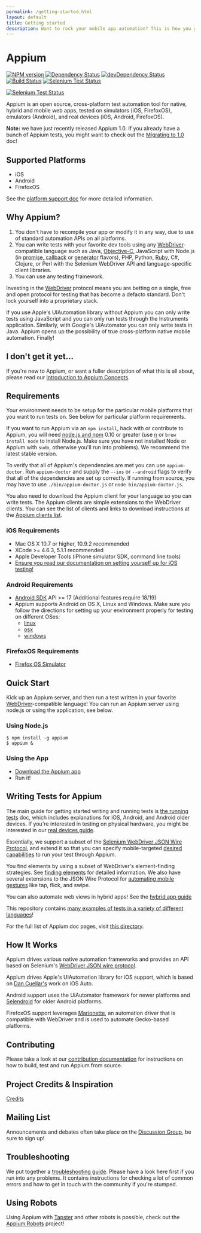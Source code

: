```yaml
---
permalink: /getting-started.html
layout: default
title: Getting started
description: Want to rock your mobile app automation? This is how you get started!
---
```


# Appium

[![NPM version](https://badge.fury.io/js/appium.png)](https://npmjs.org/package/appium)
[![Dependency Status](https://david-dm.org/appium/appium.svg)](https://david-dm.org/appium/appium)
[![devDependency Status](https://david-dm.org/appium/appium/dev-status.svg)](https://david-dm.org/appium/appium#info=devDependencies)
[![Build Status](https://api.travis-ci.org/appium/appium.png?branch=master)](https://travis-ci.org/appium/appium)
[![Selenium Test Status](https://saucelabs.com/buildstatus/appium)](https://saucelabs.com/u/appium)

[![Selenium Test Status](https://saucelabs.com/browser-matrix/appium.svg)](https://saucelabs.com/u/appium)

Appium is an open source, cross-platform test automation tool for native, hybrid and mobile web apps, tested on simulators (iOS, FirefoxOS), emulators (Android), and real devices (iOS, Android, FirefoxOS).

**Note:** we have just recently released Appium 1.0. If you already have a bunch of Appium tests, you might want to check out the  [Migrating to 1.0](/slate/en/master/#migrating-to-1-0.md) doc!

## Supported Platforms

* iOS
* Android
* FirefoxOS

See the  [platform support doc](/slate/en/master/#platform-support.md) for more detailed information.

## Why Appium?

1. You don't have to recompile your app or modify it in any way, due
   to use of standard automation APIs on all platforms.
2. You can write tests with your favorite dev tools using any [WebDriver](https://code.google.com/p/selenium/wiki/JsonWireProtocol)-compatible
   language such as Java, [Objective-C](https://github.com/appium/selenium-objective-c),
   JavaScript with Node.js (in [promise, callback](https://github.com/admc/wd) or [generator](https://github.com/jlipps/yiewd) flavors),
   PHP, Python, [Ruby](https://github.com/appium/ruby_lib), C#, Clojure, or Perl
   with the Selenium WebDriver API and language-specific client libraries.
3. You can use any testing framework.

Investing in the [WebDriver](https://code.google.com/p/selenium/wiki/JsonWireProtocol) protocol means you are betting on a single, free and open protocol for testing that has become a defacto standard. Don't lock yourself into a proprietary stack.

If you use Apple's UIAutomation library without Appium you can only write tests
using JavaScript and you can only run tests through the Instruments application.
Similarly, with Google's UiAutomator you can only write tests in Java. Appium
opens up the possibility of true cross-platform native mobile automation. Finally!

## I don't get it yet...

If you're new to Appium, or want a fuller description of what this is all about, please read our  [Introduction to Appium Concepts](/slate/en/master/#intro.md).

## Requirements

Your environment needs to be setup for the particular mobile platforms that you
want to run tests on. See below for particular platform requirements.

If you want to run Appium via an `npm install`, hack with or contribute to Appium, you will need
[node.js and npm](http://nodejs.org) 0.10 or greater (use [n](https://github.com/visionmedia/n) or 
`brew install node` to install Node.js. Make sure you have not installed Node or Appium with `sudo`, 
otherwise you'll run into problems). We recommend the latest stable version.

To verify that all of Appium's dependencies are met you can use `appium-doctor`.
Run `appium-doctor` and supply the `--ios` or `--android` flags to verify that all
of the dependencies are set up correctly. If running from source, you may have to use
`./bin/appium-doctor.js` or `node bin/appium-doctor.js`.

You also need to download the Appium client for your language so you can write tests. The Appium clients are simple extensions to the WebDriver clients. You can see the list of clients and links to download instructions at the  [Appium clients list](/slate/en/master/#appium-clients.md).

### iOS Requirements

* Mac OS X 10.7 or higher, 10.9.2 recommended
* XCode &gt;= 4.6.3, 5.1.1 recommended
* Apple Developer Tools (iPhone simulator SDK, command line tools)
*  [Ensure you read our documentation on setting yourself up for iOS testing!](/slate/en/master/#running-on-osx.md)

### Android Requirements

* [Android SDK](http://developer.android.com) API &gt;= 17 (Additional features require 18/19)
* Appium supports Android on OS X, Linux and Windows. Make sure you follow the
  directions for setting up your environment properly for testing on different OSes:
  *  [linux](/slate/en/master/#running-on-linux.md)
  *  [osx](/slate/en/master/#running-on-osx.md)
  *  [windows](/slate/en/master/#running-on-windows.md)

### FirefoxOS Requirements

* [Firefox OS Simulator](https://developer.mozilla.org/en/docs/Tools/Firefox_OS_Simulator)

## Quick Start

Kick up an Appium server, and then run a test written in your favorite [WebDriver](https://code.google.com/p/selenium/wiki/JsonWireProtocol)-compatible language!
You can run an Appium server using node.js or using the application, see below.

### Using Node.js

    $ npm install -g appium
    $ appium &

### Using the App

* [Download the Appium app](https://github.com/appium/appium/releases)
* Run it!

## Writing Tests for Appium

The main guide for getting started writing and running tests is  [the running tests](/slate/en/master/#running-tests.md) doc, which includes explanations for iOS, Android, and Android older devices. If you're interested in testing on physical hardware, you might be interested in our  [real devices guide](/slate/en/master/#real-devices.md).

Essentially, we support a subset of the [Selenium WebDriver JSON Wire Protocol](https://code.google.com/p/selenium/wiki/JsonWireProtocol), and extend it so that you can specify mobile-targeted  [desired capabilities](/slate/en/master/#caps.md) to run your test through Appium.

You find elements by using a subset of WebDriver's element-finding strategies.
See  [finding elements](/slate/en/master/#finding-elements.md) for detailed information. We also have several extensions to the JSON Wire Protocol for  [automating mobile gestures](/slate/en/master/#touch-actions.md) like tap, flick, and swipe.

You can also automate web views in hybrid apps! See the  [hybrid app guide](/slate/en/master/#hybrid.md)

This repository contains [many examples of tests in a variety of different languages](sample-code/examples)!

For the full list of Appium doc pages, visit [this directory](/slate/en/master/).

## How It Works

Appium drives various native automation frameworks and provides an API based on
Selenium's [WebDriver JSON wire protocol](https://code.google.com/p/selenium/wiki/JsonWireProtocol).

Appium drives Apple's UIAutomation library for iOS support, which is based on
[Dan Cuellar's](http://github.com/penguinho) work on iOS Auto.

Android support uses the UiAutomator framework for newer platforms and
[Selendroid](http://github.com/DominikDary/selendroid) for older Android platforms.

FirefoxOS support leverages [Marionette](https://developer.mozilla.org/en-US/docs/Marionette),
an automation driver that is compatible with WebDriver and is used to automate
Gecko-based platforms.

## Contributing

Please take a look at our [contribution documentation](/slate/en/master/#CONTRIBUTING.md)
for instructions on how to build, test and run Appium from source.

## Project Credits & Inspiration

 [Credits](/slate/en/master/#credits.md)

## Mailing List

Announcements and debates often take place on the [Discussion Group](https://groups.google.com/d/forum/appium-discuss), be sure to sign up!

## Troubleshooting

We put together a  [troubleshooting guide](/slate/en/master/#troubleshooting.md).
Please have a look here first if you run into any problems. It contains instructions for checking a lot
of common errors and how to get in touch with the community if you're stumped.

## Using Robots

Using Appium with [Tapster](https://github.com/hugs/tapsterbot) and other robots is possible,
check out the [Appium Robots](https://github.com/appium/robots) project!
